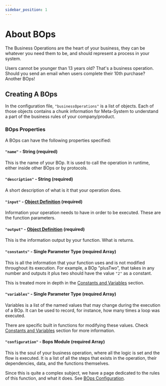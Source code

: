 ```yaml
---
sidebar_position: 1
---
```

# About BOps
The Business Operations are the heart of your business, they can be whatever you need them to be, and should represent a process in your system.

Users cannot be younger than 13 years old? That's a business operation. Should you send an email when users complete their 10th purchase? Another BOps!

## Creating A BOps
In the configuration file, `"businessOperations"` is a list of objects. Each of those objects contains a chunk information for Meta-System to understand a part of the business rules of your company/product.

### BOps Properties
A BOps can have the following properties specified:
#### `"name"` - String (required)
This is the name of your BOp. It is used to call the operation in runtime, either inside other BOps or by protocols.

#### `"description"` - String (required)
A short description of what is it that your operation does.

#### `"input"` - [Object Definition](../object-definition) (required)
Information your operation needs to have in order to be executed. These are the function parameters.

#### `"output"` - [Object Definition](../object-definition) (required)
This is the information output by your function. What is returns.

#### `"constants"` - Single Parameter Type (required Array)
This is all the information that your function uses and is not modified throughout its execution. For example, a BOp "plusTwo", that takes in any number and outputs it plus two should have the value `"2"` as a constant.

This is treated more in depth in the [Constants and Variables](./constants-and-variables) section.

#### `"variables"` - Single Parameter Type (required Array)
Variables is a list of the named values that may change during the execution of a BOp. It can be used to record, for instance, how many times a loop was executed.

There are specific built in functions for modifying these values. Check [Constants and Variables](./constants-and-variables) section for more information.

#### `"configuration"` - Bops Module (required Array)
This is the soul of your business operation, where all the logic is set and the flow is executed. It is a list of all the steps that exists in the operation, their dependencies, data, and the functions themselves.

Since this is quite a complex subject, we have a page dedicated to the rules of this function, and what it does. See [BOps Configuration](./bops-configuration).
